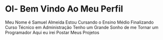 # Ol- Bem Vindo Ao Meu Perfil
Meu Nome é Samuel Almeida
Estou Cursando o Ensino Médio
Finalizando Curso Técnico em Administração
Tenho um Grande Sonho de me Tornar um Programador
Aqui eu irei Postar Meus Projetos
